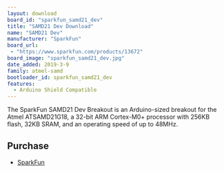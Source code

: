 ```yaml
---
layout: download
board_id: "sparkfun_samd21_dev"
title: "SAMD21 Dev Download"
name: "SAMD21 Dev"
manufacturer: "SparkFun"
board_url:
 - "https://www.sparkfun.com/products/13672"
board_image: "sparkfun_samd21_dev.jpg"
date_added: 2019-3-9
family: atmel-samd
bootloader_id: sparkfun_samd21_dev
features:
  - Arduino Shield Compatible
---
```


The SparkFun SAMD21 Dev Breakout is an Arduino-sized breakout for the Atmel ATSAMD21G18, a 32-bit ARM Cortex-M0+ processor with 256KB flash, 32KB SRAM, and an operating speed of up to 48MHz.

## Purchase
* [SparkFun](https://www.sparkfun.com/products/13672)
